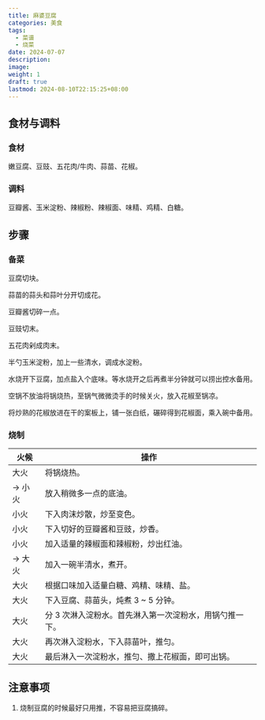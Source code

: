```yaml
---
title: 麻婆豆腐
categories: 美食
tags:
  - 菜谱
  - 烧菜
date: 2024-07-07
description: 
image: 
weight: 1
draft: true
lastmod: 2024-08-10T22:15:25+08:00
---
```

## 食材与调料

### 食材

嫩豆腐、豆豉、五花肉/牛肉、蒜苗、花椒。

### 调料

豆瓣酱、玉米淀粉、辣椒粉、辣椒面、味精、鸡精、白糖。

## 步骤

### 备菜

豆腐切块。

蒜苗的蒜头和蒜叶分开切成花。

豆瓣酱切碎一点。

豆豉切末。

五花肉剁成肉末。

半勺玉米淀粉，加上一些清水，调成水淀粉。

水烧开下豆腐，加点盐入个底味。等水烧开之后再煮半分钟就可以捞出控水备用。

空锅不放油将锅烧热，至锅气微微烫手的时候关火，放入花椒至锅凉。

将炒熟的花椒放进在干的案板上，铺一张白纸，碾碎得到花椒面，乘入碗中备用。

### 烧制

| 火候    | 操作                            |
| ----- | ----------------------------- |
| 大火    | 将锅烧热。                         |
| -> 小火 | 放入稍微多一点的底油。                   |
| 小火    | 下入肉沫炒散，炒至变色。                  |
| 小火    | 下入切好的豆瓣酱和豆豉，炒香。               |
| 小火    | 加入适量的辣椒面和辣椒粉，炒出红油。            |
| -> 大火 | 加入一碗半清水，煮开。                   |
| 大火    | 根据口味加入适量白糖、鸡精、味精、盐。           |
| 大火    | 下入豆腐、蒜苗头，炖煮 3 ~ 5 分钟。         |
| 大火    | 分 3 次淋入淀粉水。首先淋入第一次淀粉水，用锅勺推一下。 |
| 大火    | 再次淋入淀粉水，下入蒜苗叶，推匀。             |
| 大火    | 最后淋入一次淀粉水，推匀、撒上花椒面，即可出锅。      |

## 注意事项

1. 烧制豆腐的时候最好只用推，不容易把豆腐搞碎。





